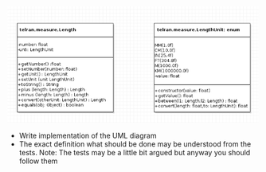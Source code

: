 ![alt text](https://github.com/alexshtilman/java_19/blob/master/Screenshot-20200810095453-733x341.png?raw=true)

- Write implementation of the UML diagram
- The exact definition what should be done may be understood from the tests. Note: The tests may be a little bit argued but anyway you should follow them

